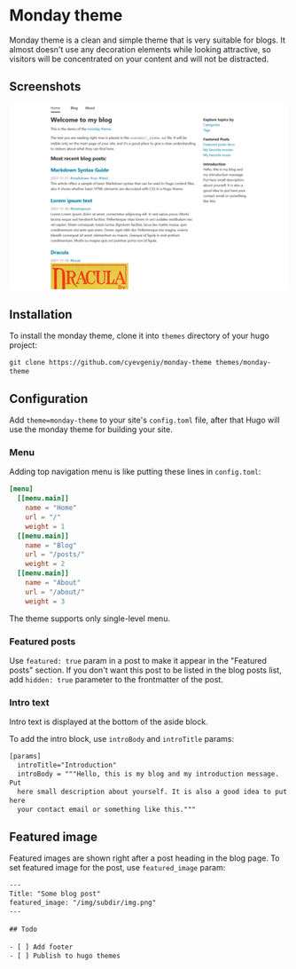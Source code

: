 # Monday theme

Monday theme is a clean and simple theme that is very suitable for blogs.
It almost doesn't use any decoration elements while looking attractive,
so visitors will be concentrated on your content and will not be distracted.

## Screenshots

![# 1](images/screenshot.png)

## Installation

To install the monday theme, clone it 
into `themes` directory of your hugo project:

```
git clone https://github.com/cyevgeniy/monday-theme themes/monday-theme
```

## Configuration

Add `theme=monday-theme` to your site's `config.toml` file,
after that Hugo will use the monday theme for building your site.

### Menu

Adding top navigation menu is like putting
these lines in `config.toml`:

```toml
[menu]
  [[menu.main]]
    name = "Home"
    url = "/"
    weight = 1
  [[menu.main]]
    name = "Blog"
    url = "/posts/"
    weight = 2
  [[menu.main]]
    name = "About"
    url = "/about/"
    weight = 3
```

The theme supports only single-level menu.

### Featured posts

Use `featured: true` param in a post
to make it appear in the "Featured posts"
section. If you don't want this post to be listed in the blog posts list,
add `hidden: true` parameter to the frontmatter of the post.

### Intro text

Intro text is displayed
at the bottom of the aside block.

To add the intro block, use `introBody`
and `introTitle` params:

```
[params]
  introTitle="Introduction"
  introBody = """Hello, this is my blog and my introduction message. Put
  here small description about yourself. It is also a good idea to put here
  your contact email or something like this."""
```

## Featured image

Featured images are shown right after a post heading
in the blog page. To set featured image for the post,
use `featured_image` param:

```
---
Title: "Some blog post"
featured_image: "/img/subdir/img.png"
---

## Todo

- [ ] Add footer
- [ ] Publish to hugo themes
